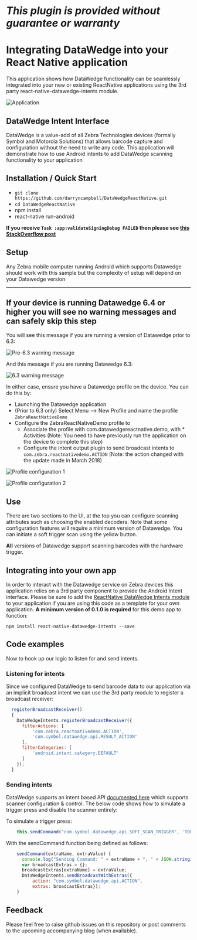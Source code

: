 *This plugin is provided without guarantee or warranty*
=========================================================

# Integrating DataWedge into your React Native application

This application shows how DataWedge functionality can be seamlessly integrated into your new or existing ReactNative applications using the 3rd party react-native-datawedge-intents module.

![Application](https://raw.githubusercontent.com/darryncampbell/DataWedgeReactNative/master/screenshots/application_01.png)

## DataWedge Intent Interface
DataWedge is a value-add of all Zebra Technologies devices (formally Symbol and Motorola Solutions) that allows barcode capture and configuration without the need to write any code.  This application will demonstrate how to use Android intents to add DataWedge scanning functionality to your application

## Installation / Quick Start
* `git clone https://github.com/darryncampbell/DataWedgeReactNative.git`
* `cd DataWedgeReactNative`
* npm install
* react-native run-android

**If you receive `Task :app:validateSigningDebug FAILED` then please see [this StackOverflow post](https://stackoverflow.com/questions/57104357/react-native-task-appvalidatesigningdebug-failed)**

## Setup
Any Zebra mobile computer running Android which supports Datawedge should work with this sample but the complexity of setup will depend on your Datawedge version 

---
If your device is running Datawedge 6.4 or higher you will see no warning messages and can safely skip this step
---
You will see this message if you are running a version of Datawedge prior to 6.3:

![Pre-6.3 warning message](https://raw.githubusercontent.com/darryncampbell/DataWedgeReactNative/master/screenshots/pre_6.3_message.png)

And this message if you are running Datawedge 6.3:

![6.3 warning message](https://raw.githubusercontent.com/darryncampbell/DataWedgeReactNative/master/screenshots/6.3_message.png)

In either case, ensure you have a Datawedge profile on the device.  You can do this by:
- Launching the Datawedge application
- (Prior to 6.3 only) Select Menu --> New Profile and name the profile `ZebraReactNativeDemo`
- Configure the ZebraReactNativeDemo profile to 
  - Associate the profile with com.datawedgereactnative.demo, with * Activities (Note: You need to have previously run the application on the device to complete this step)
  - Configure the intent output plugin to send broadcast intents to `com.zebra.reactnativedemo.ACTION` (Note: the action changed with the update made in March 2018)
  
![Profile configuration 1](https://raw.githubusercontent.com/darryncampbell/DataWedgeReactNative/master/screenshots/datawedge_associated_apps.png)

![Profile configuration 2](https://raw.githubusercontent.com/darryncampbell/DataWedgeReactNative/master/screenshots/datawedge_02.png)

## Use
There are two sections to the UI, at the top you can configure scanning attributes such as choosing the enabled decoders.  Note that some configuration features will require a minimum version of Datawedge.  You can initiate a soft trigger scan using the yellow button.

**All** versions of Datawedge support scanning barcodes with the hardware trigger.

## Integrating into your own app
In order to interact with the Datawedge service on Zebra devices this application relies on a 3rd party component to provide the Android Intent interface.  Please be sure to add the [ReactNative DataWedge Intents module](https://www.npmjs.com/package/react-native-datawedge-intents) to your application if you are using this code as a template for your own application.  **A minimum version of 0.1.0 is required** for this demo app to function:

`npm install react-native-datawedge-intents --save`

##  Code examples
Now to hook up our logic to listen for and send intents.

### Listening for intents
Since we configured DataWedge to send barcode data to our application via an implicit broadcast intent we can use the 3rd party module to register a broadcast receiver:
```javascript
  registerBroadcastReceiver()
  {
    DataWedgeIntents.registerBroadcastReceiver({
      filterActions: [
          'com.zebra.reactnativedemo.ACTION',
          'com.symbol.datawedge.api.RESULT_ACTION'
      ],
      filterCategories: [
          'android.intent.category.DEFAULT'
      ]
    });
  }
```

### Sending intents
DataWedge supports an intent based API [documented here](http://techdocs.zebra.com/datawedge/6-8/guide/api/) which supports scanner configuration & control.  The below code shows how to simulate a trigger press and disable the scanner entirely:

To simulate a trigger press:
```javascript
    this.sendCommand("com.symbol.datawedge.api.SOFT_SCAN_TRIGGER", 'TOGGLE_SCANNING');
```

With the sendCommand function being defined as follows:
```javascript
    sendCommand(extraName, extraValue) {
      console.log("Sending Command: " + extraName + ", " + JSON.stringify(extraValue));
      var broadcastExtras = {};
      broadcastExtras[extraName] = extraValue;
      DataWedgeIntents.sendBroadcastWithExtras({
          action: "com.symbol.datawedge.api.ACTION",
          extras: broadcastExtras});
    }
```

## Feedback
Please feel free to raise github issues on this repository or post comments to the upcoming accompanying blog (when available).

